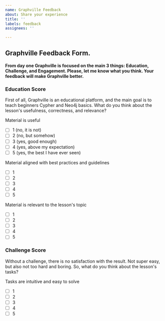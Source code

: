 ```yaml
---
name: Graphville Feedback
about: Share your experience
title: ''
labels: feedback
assignees: ''

---
```


## Graphville Feedback Form.

#### From day one Graphville is focused on the main 3 things: Education, Challenge, and Engagement. Please, let me know what you think. Your feedback will make Graphville better.

### Education Score
First of all, Graphville is an educational platform, and the main goal is to teach beginners Cypher and Neo4j basics. What do you think about the lesson's usefulness, correctness, and relevance?

Material is useful
- [ ] 1 (no, it is not)
- [ ] 2 (no, but somehow)
- [ ] 3 (yes, good enough)
- [ ] 4 (yes, above my expectation)
- [ ] 5 (yes, the best I have ever seen)

Material aligned with best practices and guidelines
- [ ] 1
- [ ] 2
- [ ] 3
- [ ] 4
- [ ] 5

Material is relevant to the lesson's topic
- [ ] 1
- [ ] 2
- [ ] 3
- [ ] 4
- [ ] 5

### Challenge Score
Without a challenge, there is no satisfaction with the result. Not super easy, but also not too hard and boring. So, what do you think about the lesson's tasks?

Tasks are intuitive and easy to solve
- [ ] 1
- [ ] 2
- [ ] 3
- [ ] 4
- [ ] 5
